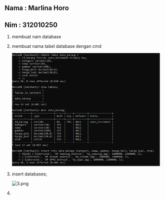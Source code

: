 ## Nama : Marlina Horo
## Nim  : 312010250

1. membuat nam database

2. membuat nama tabel database dengan cmd





     ![2.png](Gambar/2.png)





3. insert databases;




    ![3.png](Gambargit/3.png)





 4.    






